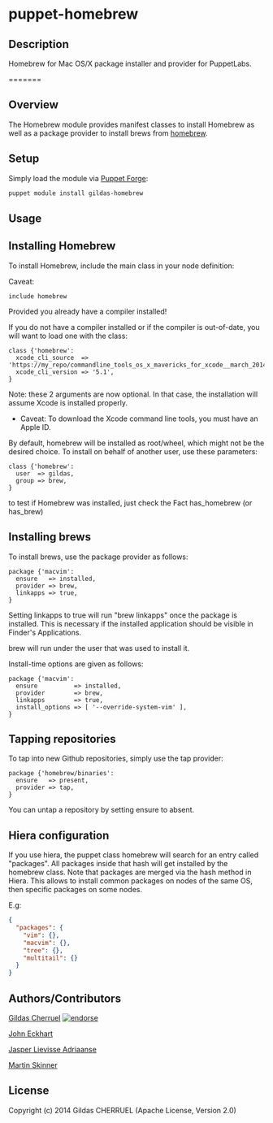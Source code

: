 puppet-homebrew
===============


## Description

Homebrew for Mac OS/X package installer and provider for PuppetLabs.

=======

Overview
--------

The Homebrew module provides manifest classes to install Homebrew as well as a package provider to install brews from [homebrew](http://brew.sh).

Setup
-----

Simply load the module via [Puppet Forge](https://forge.puppetlabs.com/gildas/homebrew):

```sh
puppet module install gildas-homebrew
```

Usage
-----

## Installing Homebrew

To install Homebrew, include the main class in your node definition:

Caveat: 

```Puppet
include homebrew
```

Provided you already have a compiler installed!

If you do not have a compiler installed or if the compiler is out-of-date, you will want to load one with the class:

```Puppet
class {'homebrew':
  xcode_cli_source  => 'https://my_repo/commandline_tools_os_x_mavericks_for_xcode__march_2014.dmg',
  xcode_cli_version => '5.1',
}
```
Note: these 2 arguments are now optional. In that case, the installation will assume Xcode is installed properly.

  * Caveat: To download the Xcode command line tools, you must have an Apple ID.

By default, homebrew will be installed as root/wheel, which might not be the desired choice.
To install on behalf of another user, use these parameters:

```Puppet
class {'homebrew':
  user  => gildas,
  group => brew,
}
```

to test if Homebrew was installed, just check the Fact has_homebrew (or has_brew)

## Installing brews

To install brews, use the package provider as follows:

```puppet
package {'macvim':
  ensure   => installed,
  provider => brew,
  linkapps => true, 
}
```
Setting linkapps to true will run "brew linkapps" once the package is installed.
This is necessary if the installed application should be visible in Finder's Applications. 

brew will run under the user that was used to install it.

Install-time options are given as follows:

```puppet
package {'macvim':
  ensure          => installed,
  provider        => brew,
  linkapps        => true, 
  install_options => [ '--override-system-vim' ],
}
```

## Tapping repositories

To tap into new Github repositories, simply use the tap provider:

```puppet
package {'homebrew/binaries':
  ensure   => present,
  provider => tap,
}
```

You can untap a repository by setting ensure to absent.

## Hiera configuration
If you use hiera, the puppet class homebrew will search for an entry called "packages".
All packages inside that hash will get installed by the homebrew class.
Note that packages are merged via the hash method in Hiera. This allows to install common packages on nodes of the same OS, then specific packages on some nodes.

E.g:
```json
{
  "packages": {
    "vim": {},
    "macvim": {},
    "tree": {},
    "multitail": {}
  }
}
```

## Authors/Contributors

[Gildas Cherruel](https://github.com/gildas) [![endorse](https://api.coderwall.com/gildas/endorsecount.png)](https://coderwall.com/gildas)

[John Eckhart](https://github.com/jeckhart)

[Jasper Lievisse Adriaanse](https://github.com/jasperla)

[Martin Skinner](https://github.com/mask)

## License

Copyright (c) 2014 Gildas CHERRUEL (Apache License, Version 2.0)
